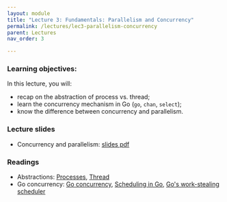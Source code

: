 ```yaml
---
layout: module
title: "Lecture 3: Fundamentals: Parallelism and Concurrency"
permalink: /lectures/lec3-parallelism-concurrency
parent: Lectures
nav_order: 3

---
```


### Learning objectives:
In this lecture, you will:

* recap on the abstraction of process vs. thread;
* learn the concurrency mechanism in Go (`go`, `chan`, `select`);
* know the difference between concurrency and parallelism.


### Lecture slides

* Concurrency and parallelism: [slides pdf](/cs4740-fall24/assets/docs/lec3-parallelism-concurrency.pdf)


### Readings

* Abstractions: [Processes](https://pages.cs.wisc.edu/~remzi/OSTEP/cpu-intro.pdf), [Thread](https://pages.cs.wisc.edu/~remzi/OSTEP/threads-intro.pdf) 
* Go concurrency: [Go concurrency](https://go.dev/doc/effective_go#concurrency), [Scheduling in Go](https://www.ardanlabs.com/blog/2018/08/scheduling-in-go-part2.html), [Go's work-stealing scheduler](https://rakyll.org/scheduler/)




